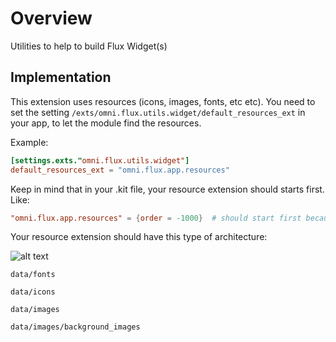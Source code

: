# Overview

Utilities to help to build Flux Widget(s)

## Implementation

This extension uses resources (icons, images, fonts, etc etc).
You need to set the setting `/exts/omni.flux.utils.widget/default_resources_ext` in your app, to let the module
find the resources.

Example:
```toml
[settings.exts."omni.flux.utils.widget"]
default_resources_ext = "omni.flux.app.resources"
```

Keep in mind that in your .kit file, your resource extension should starts first. Like:
```toml
"omni.flux.app.resources" = {order = -1000}  # should start first because of "default_resources_ext"
```

Your resource extension should have this type of architecture:

![alt text](../data/images/example01.png)


`data/fonts`

`data/icons`

`data/images`

`data/images/background_images`
